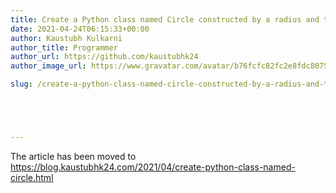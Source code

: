 ```yaml
---
title: Create a Python class named Circle constructed by a radius and two methods that will compute the area and the perimeter of a circle.
date: 2021-04-24T06:15:33+00:00
author: Kaustubh Kulkarni
author_title: Programmer
author_url: https://github.com/kaustubhk24
author_image_url: https://www.gravatar.com/avatar/b76fcfc82fc2e8fdc8075636f1735f61?s=200

slug: /create-a-python-class-named-circle-constructed-by-a-radius-and-two-methods-that-will-compute-the-area-and-the-perimeter-of-a-circle/





---
```

The article has been moved to https://blog.kaustubhk24.com/2021/04/create-python-class-named-circle.html